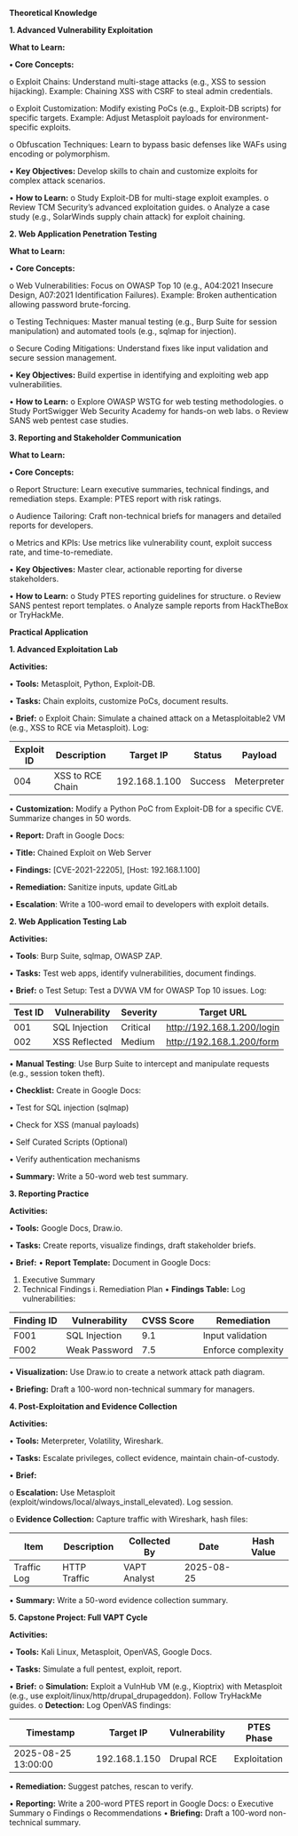 **Theoretical Knowledge**

**1. Advanced Vulnerability Exploitation**
   
**What to Learn:**

**•	Core Concepts:**

o	Exploit Chains: Understand multi-stage attacks (e.g., XSS to session hijacking). Example: Chaining XSS with CSRF to steal admin credentials.

o	Exploit Customization: Modify existing PoCs (e.g., Exploit-DB scripts) for specific targets. Example: Adjust Metasploit payloads for environment-specific exploits.

o	Obfuscation Techniques: Learn to bypass basic defenses like WAFs using encoding or polymorphism.

•	**Key Objectives:** Develop skills to chain and customize exploits for complex attack scenarios.

•	**How to Learn:**
o	Study Exploit-DB for multi-stage exploit examples.
o	Review TCM Security’s advanced exploitation guides.
o	Analyze a case study (e.g., SolarWinds supply chain attack) for exploit chaining.

**2. Web Application Penetration Testing**

**What to Learn:**

•	**Core Concepts:**

o	Web Vulnerabilities: Focus on OWASP Top 10 (e.g., A04:2021 Insecure Design, A07:2021 Identification Failures). Example: Broken authentication allowing password brute-forcing.

o	Testing Techniques: Master manual testing (e.g., Burp Suite for session manipulation) and automated tools (e.g., sqlmap for injection).

o	Secure Coding Mitigations: Understand fixes like input validation and secure session management.

•	**Key Objectives:** Build expertise in identifying and exploiting web app vulnerabilities.

•	**How to Learn:**
o	Explore OWASP WSTG for web testing methodologies.
o	Study PortSwigger Web Security Academy for hands-on web labs.
o	Review SANS web pentest case studies.

**3. Reporting and Stakeholder Communication**

**What to Learn:**

**•	Core Concepts:**

o	Report Structure: Learn executive summaries, technical findings, and remediation steps. Example: PTES report with risk ratings.

o	Audience Tailoring: Craft non-technical briefs for managers and detailed reports for developers.

o	Metrics and KPIs: Use metrics like vulnerability count, exploit success rate, and time-to-remediate.

•	**Key Objectives:** Master clear, actionable reporting for diverse stakeholders.

•	**How to Learn:**
o	Study PTES reporting guidelines for structure.
o	Review SANS pentest report templates.
o	Analyze sample reports from HackTheBox or TryHackMe.

**Practical Application**

**1. Advanced Exploitation Lab**

**Activities:**

•	**Tools:** Metasploit, Python, Exploit-DB.

•	**Tasks:** Chain exploits, customize PoCs, document results.

•	**Brief:**
o	Exploit Chain: Simulate a chained attack on a Metasploitable2 VM (e.g., XSS to RCE via Metasploit). Log:

Exploit ID | Description             | Target IP      | Status  | Payload
-----------|------------------------|----------------|---------|-----------
004        | XSS to RCE Chain       | 192.168.1.100  | Success | Meterpreter

•	**Customization:** Modify a Python PoC from Exploit-DB for a specific CVE. Summarize changes in 50 words.

•	**Report:** Draft in Google Docs:

•	**Title:** Chained Exploit on Web Server

•	**Findings:** [CVE-2021-22205], [Host: 192.168.1.100]

•	**Remediation:** Sanitize inputs, update GitLab

•	**Escalation**: Write a 100-word email to developers with exploit details.

**2. Web Application Testing Lab**

**Activities:**

•	**Tools**: Burp Suite, sqlmap, OWASP ZAP.

•	**Tasks:** Test web apps, identify vulnerabilities, document findings.

•	**Brief:**
o	Test Setup: Test a DVWA VM for OWASP Top 10 issues. Log:

Test ID | Vulnerability       | Severity | Target URL
--------|--------------------|----------|----------------
001     | SQL Injection      | Critical | http://192.168.1.200/login
002     | XSS Reflected      | Medium   | http://192.168.1.200/form

•	**Manual Testing**: Use Burp Suite to intercept and manipulate requests (e.g., session token theft).

•	**Checklist:** Create in Google Docs:

•	Test for SQL injection (sqlmap)

•	Check for XSS (manual payloads)

•	Self Curated Scripts (Optional)

•	Verify authentication mechanisms

•	**Summary:** Write a 50-word web test summary.

**3. Reporting Practice**

**Activities:**

•	**Tools:** Google Docs, Draw.io.

•	**Tasks:** Create reports, visualize findings, draft stakeholder briefs.

•	**Brief:**
•	**Report Template:** Document in Google Docs:
1.	Executive Summary
2.	Technical Findings
i.	Remediation Plan
•	**Findings Table:** Log vulnerabilities:

Finding ID | Vulnerability | CVSS Score | Remediation
-----------|--------------|------------|----------------
F001       | SQL Injection| 9.1        | Input validation
F002       | Weak Password| 7.5        | Enforce complexity

•	**Visualization:** Use Draw.io to create a network attack path diagram.

•	**Briefing:** Draft a 100-word non-technical summary for managers.

**4. Post-Exploitation and Evidence Collection**

**Activities:**

•	**Tools:** Meterpreter, Volatility, Wireshark.

•	**Tasks:** Escalate privileges, collect evidence, maintain chain-of-custody.

•	**Brief:**

o	**Escalation:** Use Metasploit (exploit/windows/local/always_install_elevated). Log session.

o	**Evidence Collection:** Capture traffic with Wireshark, hash files:

Item        | Description      | Collected By | Date       | Hash Value
------------|------------------|--------------|------------|------------
Traffic Log | HTTP Traffic     | VAPT Analyst | 2025-08-25 | <SHA256>

•	**Summary:** Write a 50-word evidence collection summary.

**5. Capstone Project: Full VAPT Cycle**

**Activities:**

•	**Tools:** Kali Linux, Metasploit, OpenVAS, Google Docs.

•	**Tasks:** Simulate a full pentest, exploit, report.

•	**Brief:**
o	**Simulation:** Exploit a VulnHub VM (e.g., Kioptrix) with Metasploit (e.g., use exploit/linux/http/drupal_drupageddon). Follow TryHackMe guides.
o	**Detection:** Log OpenVAS findings:

Timestamp            | Target IP      | Vulnerability | PTES Phase
--------------------|----------------|---------------|--------------
2025-08-25 13:00:00 | 192.168.1.150  | Drupal RCE    | Exploitation

•	**Remediation:** Suggest patches, rescan to verify.

•	**Reporting:** Write a 200-word PTES report in Google Docs:
o	Executive Summary
o	Findings
o	Recommendations
•	**Briefing:** Draft a 100-word non-technical summary.


